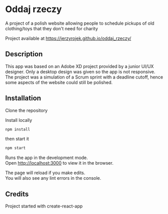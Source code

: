 # Oddaj rzeczy

A project of a polish website allowing people to schedule pickups of old clothing/toys that they don't need for charity

Project available at https://jerzyrojek.github.io/oddaj_rzeczy/

## Description

This app was based on an Adobe XD project provided by a junior UI/UX designer. Only a desktop design was given so the app is not responsive. The project was a simulation of a Scrum sprint with a deadline cutoff, hence some aspects of the website could still be polished.

## Installation

Clone the repository

Install locally
```sh
npm install
```
then start it

```sh
npm start
```

Runs the app in the development mode.\
Open [http://localhost:3000](http://localhost:3000) to view it in the browser.

The page will reload if you make edits.\
You will also see any lint errors in the console.

## Credits
Project started with create-react-app
